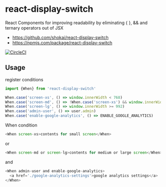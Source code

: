 # react-display-switch
React Components for improving readability by eliminating { }, && and ternary operators out of JSX

- https://github.com/shokai/react-display-switch
- https://npmjs.com/package/react-display-switch

[![CircleCI](https://circleci.com/gh/shokai/react-display-switch.svg?style=svg)](https://circleci.com/gh/shokai/react-display-switch)


## Usage

register conditions

```js
import {When} from 'react-display-switch'

When.case('screen-xs', () => window.innerWidth < 768)
When.case('screen-md', () => !When.case('screen-xs') && window.innerWidth < 992)
When.case('screen-lg', () => window.innerWidth >= 992)
When.case('admin-user', () => user.admin)
When.case('enable-google-analytics', () => ENABLE_GOOGLE_ANALYTICS)
```

When condition

```js
<When screen-xs>contents for small screen</When>
```

or

```js
<When screen-md or screen-lg>contents for medium or large screen</When>
```

and

```js
<When admin-user and enable-google-analytics>
  <a href='./google-analytics-settings'>google analytics settings</a>
</When>
```
